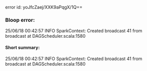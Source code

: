 error id: yoJfcZaej/XXK9aPqgX/1Q==
### Bloop error:

25/06/18 00:42:57 INFO SparkContext: Created broadcast 41 from broadcast at DAGScheduler.scala:1580
#### Short summary: 

25/06/18 00:42:57 INFO SparkContext: Created broadcast 41 from broadcast at DAGScheduler.scala:1580